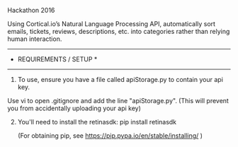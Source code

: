 Hackathon 2016

Using Cortical.io’s Natural Language Processing API, automatically sort emails, tickets, reviews, descriptions, etc. into categories rather than relying human interaction.

************************
* REQUIREMENTS / SETUP *
************************

1. To use, ensure you have a file called apiStorage.py to contain your api key.

Use vi to open .gitignore and add the line "apiStorage.py". (This will prevent you from accidentally uploading your api key)

2. You'll need to install the retinasdk:
   pip install retinasdk

   (For obtaining pip, see https://pip.pypa.io/en/stable/installing/ )
